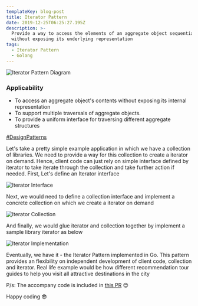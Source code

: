 ```yaml
---
templateKey: blog-post
title: Iterator Pattern
date: 2019-12-25T06:25:27.195Z
description: >-
  Provide a way to access the elements of an aggregate object sequentially
  without exposing its underlying representation
tags:
  - Iterator Pattern
  - Golang
---
```

![Iterator Pattern Diagram](/img/iteratorpatterndiagram.png "Iterator Pattern Diagram")

### Applicability

* To access an aggregate object's contents without exposing its internal representation
* To support multiple traversals of aggregate objects.
* To provide a uniform interface for traversing different aggregate structures

[\#DesignPatterns](https://en.wikipedia.org/wiki/Design_Patterns)

Let's take a pretty simple example application in which we have a collection of libraries. We need to provide a way for this collection to create a iterator on demand. Hence, client code can just rely on simple interface defined by iterator to take iterate through the collection and take further action if needed. First, Let's define an Iterator interface

![Iterator Interface](/img/iteratorinterface.png "Iterator Interface")

Next, we would need to define a collection interface and implement a concrete collection on which we create a iterator on demand

![Iterator Collection](/img/iteratorcollection.png "Iterator Collection")

And finally, we would glue iterator and collection together by implement a sample library iterator as below

![Iterator Implementation](/img/iteratorimplementation.png "Iterator Implementation")

Eventually, we have it - the Iterator Pattern implemented in Go. This pattern provides an flexibility on independent development of client code, collection and iterator. Real life example would be how different recommendation tour guides to help you visit all attractive destinations in the city

P/s: The accompany code is included in[](https://github.com/willnguyen1312/go-design-patterns/pull/1/files)[](https://github.com/willnguyen1312/go-design-patterns/pull/3/files)[](https://github.com/willnguyen1312/go-design-patterns/pull/3/files)[](https://github.com/willnguyen1312/go-design-patterns/pull/6)[](https://github.com/willnguyen1312/go-design-patterns/pull/7)[](https://github.com/willnguyen1312/go-design-patterns/pull/8)[](https://github.com/willnguyen1312/go-design-patterns/pull/9)[](https://github.com/willnguyen1312/go-design-patterns/pull/11)[](https://github.com/willnguyen1312/go-design-patterns/pull/13)[](https://github.com/willnguyen1312/go-design-patterns/pull/14)[](https://github.com/willnguyen1312/go-design-patterns/pull/15)[](https://github.com/willnguyen1312/go-design-patterns/pull/16) [this PR](https://github.com/willnguyen1312/go-design-patterns/pull/17) 😊

Happy coding 😎
